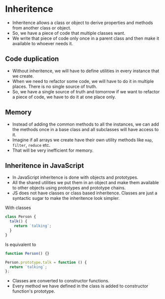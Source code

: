 # Inheritence

- Inheritence allows a class or object to derive properties and methods from another class or object.
- So, we have a piece of code that multiple classes want.
- We write that piece of code only once in a parent class and then make it available to whoever needs it.

## Code duplication

- Without inheritence, we will have to define utilities in every instance that we create.
- When we need to refactor some code, we will have to do it in multiple places. There is no single source of truth.
- So, we have a single source of truth and tomorrow if we want to refactor a piece of code, we have to do it at one place only.


## Memory

- Instead of adding the common methods to all the instances, we can add the methods once in a base class and all subclasses will have access to it.
- Imagine if all arrays we create have their own utility methods like `map`, `filter`, `reduce` etc.
- That will be very inefficient for memory.

## Inheritence in JavaScript

- In JavaScript inheritence is done with objects and prototypes.
- All the shared utilities we put them in an object and make them available to other objects using prototypes and prototype chains.
- JS does not have classes or class based inheritence. Classes are just a syntactic sugar to make the inheritence look simpler.

With classes

``` javascript
class Person {
  talk() {
    return `talking`;
  }
}
```

Is equivalent to 

``` javascript
function Person() {}

Person.prototype.talk = function () {
  return `talking`;
};
```

- Classes are converted to constructor functions.
- Every method we have defined in the class is added to constructor function's prototype.
